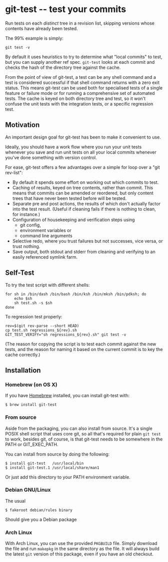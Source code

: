 # git-test -- test your commits

Run tests on each *distinct* tree in a revision list, skipping versions whose
contents have already been tested.

The 99% example is simply:

    git test -v

By default it uses heuristics to try to determine what "local commits" to
test, but you can supply another ref spec. `git-test` looks at each commit and
checks the hash of the directory tree against the cache.

From the point of view of git-test, a test can be any shell command and a test
is considered successful if that shell command returns with a zero exit
status. This means git-test can be used both for specialised tests of a single
feature or failure mode or for running a comprehensive set of automated tests.
The cache is keyed on both directory tree and test, so it won't confuse the
unit tests with the integration tests, or a specific regression test.

## Motivation

An important design goal for git-test has been to make it convenient to use.

Ideally, you should have a work flow where you run your unit tests whenever
you save and run unit tests on all your local commits whenever you've done
something with version control.

For ease, git-test offers a few advantages over a simple for loop over a "git
rev-list":

- By default it spends some effort on working out which commits to test.
- Caching of results, keyed on tree contents, rather than commit. This means
  that commits can be amended or reordered, but only content trees that have
  never been tested before will be tested.
- Separate pre and post actions, the results of which don't actually factor
  into the test result. (Useful if cleaning fails if there is nothing to
  clean, for instance.)
- Configuration of housekeeping and verification steps using
    - git config,
    - environment variables or
    - command line arguments
- Selective redo, where you trust failures but not successes, vice versa, or
  trust nothing.
- Save output, both stdout and stderr from cleaning and verifying to
  an easily referenced symlink farm.


## Self-Test

To try the test script with different shells:

    for sh in /bin/dash /bin/bash /bin/ksh /bin/mksh /bin/pdksh; do
        echo $sh
        sh test.sh -s $sh
    done

To regression test properly:

    rev=$(git rev-parse --short HEAD)
	cp test.sh regressions_${rev}.sh
	GIT_TEST_VERIFY="sh regressions_${rev}.sh" git test -v

(The reason for copying the script is to test each commit against the new
tests, and the reason for naming it based on the current commit is to key the
cache correctly.)


## Installation

### Homebrew (on OS X)

If you have [Homebrew](http://brew.sh/) installed, you can install
git-test with:

    $ brew install git-test

### From source

Aside from the packaging, you can also install from source. It's a single
POSIX shell script that uses core git, so all that's required for plain `git
test` to work, besides git, of course, is that git-test needs to be somewhere
in the PATH or GIT_EXEC_PATH.

You can install from source by doing the following:

    $ install git-test   /usr/local/bin
    $ install git-test.1 /usr/local/share/man1

Or just add this directory to your PATH environment variable.

### Debian GNU/Linux

The usual

    $ fakeroot debian/rules binary

Should give you a Debian package

### Arch Linux

With Arch Linux, you can use the provided `PKGBUILD` file. Simply download the
file and run `makepkg` in the same directory as the file. It will always build
the latest `git` version of this package, even if you have an old checkout.
